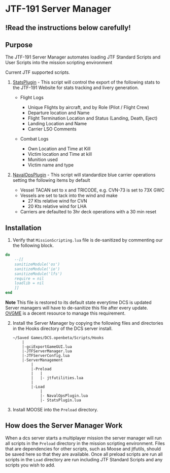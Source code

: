 # JTF-191 Server Manager

## !Read the instructions below carefully!

## Purpose

The JTF-191 Server Manager automates loading JTF Standard Scripts and User Scripts into the mission scripting environment

Current JTF supported scripts.

1. [StatsPlugin](./ServerManagement/Load/StatsPlugin.lua) - This script will control the export of the following stats to the JTF-191 Website
for stats tracking and livery generation.
   * Flight Logs 
     * Unique Flights by aircraft, and by Role (Pilot / Flight Crew) 
     * Departure location and Name
     * Flight Termination Location and Status (Landing, Death, Eject)
     * Landing Location and Name
     * Carrier LSO Comments
     
   * Combat Logs
     * Own Location and Time at Kill
     * Victim location and Time at kill
     * Munition used
     * Victim name and type
     
2. [NavalOpsPlugin](./ServerManagement/Load/NavalOpsPlugin.lua) - This script will standardize
blue carrier operations setting the following items by default
   * Vessel TACAN set to <Hull Number>x and TRICODE, e.g. CVN-73 is set to 73X GWC
   * Vessels are set to tack into the wind and make 
     * 27 Kts relative wind for CVN
     * 20 Kts relative wind for LHA
   * Carriers are defaulted to 3hr deck operations with a 30 min reset

## Installation

1. Verify that `MissionScripting.lua` file is de-sanitized by commenting our the following block.
```lua
do
    --[[ 
    sanitizeModule('os')
    sanitizeModule('io')
    sanitizeModule('lfs')
    require = nil
    loadlib = nil
    ]]
end
```
**Note** This file is restored to its default state everytime DCS is updated Server managers will have to de-sanitize 
this file after every update. [OVGME](https://wiki.hoggitworld.com/view/OVGME) is a decent resource to manage this 
requirement.  

2. Install the Server Manager by copying the following files and directories in the Hooks directory of the DCS server 
install.

    ```
   ~/Saved Games/DCS.openbeta/Scripts/Hooks
        |
        |-gciExportGameGUI.lua
        |-JTFServerManager.lua
        |-JTFServerConfig.lua
        |-ServerManagement
            |
            |-Preload
            |   |
            |   |- jtfutilities.lua
            |
            |-Load
                |
                |- NavalOpsPlugin.lua
                |- StatsPlugin.lua
   ```

3. Install MOOSE into the `Preload` directory.

## How does the Server Manager Work

When a dcs server starts a multiplayer mission the server manager will run all scripts in the `Preload` directory in 
the mission scripting environment. Files that are dependencies for other scripts, such as Moose and jtfutils, should be 
saved here so that they are available. Once all preload scripts are run all scripts in the `Load` directory are run 
including JTF Standard Scripts and any scripts you wish to add.





